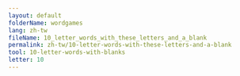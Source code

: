```yaml
---
layout: default
folderName: wordgames
lang: zh-tw
fileName: 10_letter_words_with_these_letters_and_a_blank
permalink: zh-tw/10-letter-words-with-these-letters-and-a-blank
tool: 10-letter-words-with-blanks
letter: 10
---
```

